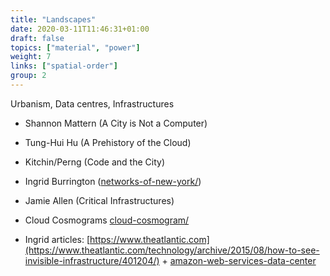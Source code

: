 ```yaml
---
title: "Landscapes"
date: 2020-03-11T11:46:31+01:00
draft: false
topics: ["material", "power"]
weight: 7
links: ["spatial-order"]
group: 2
---
```


Urbanism, Data centres, Infrastructures

- Shannon Mattern (A City is Not a Computer)
- Tung-Hui Hu (A Prehistory of the Cloud)
- Kitchin/Perng (Code and the City)

- Ingrid Burrington ([networks-of-new-york/](http://lifewinning.com/projects/networks-of-new-york/))
- Jamie Allen (Critical Infrastructures)

- Cloud Cosmograms [cloud-cosmogram/](https://www.datafarms.org/2019/12/16/cloud-cosmogram/)
- Ingrid articles: [https://www.theatlantic.com](https://www.theatlantic.com/technology/archive/2015/08/how-to-see-invisible-infrastructure/401204/) + [amazon-web-services-data-center](https://www.theatlantic.com/technology/archive/2016/01/amazon-web-services-data-center/423147/)